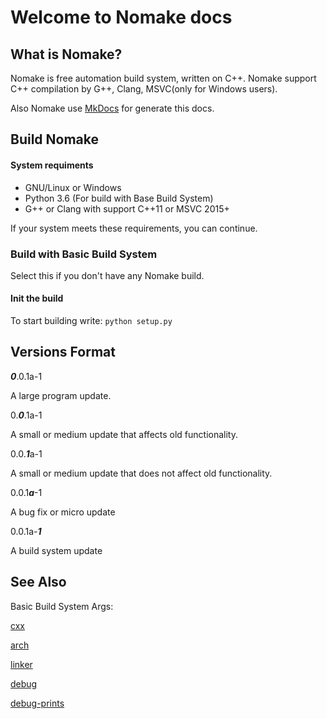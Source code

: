 # Welcome to Nomake docs
## What is Nomake?
Nomake is free automation build system, written on C++.
Nomake support C++ compilation by G++, Clang, MSVC(only for Windows users).

Also Nomake use [MkDocs](https://www.mkdocs.org/) for generate this docs.
## Build Nomake
#### System requiments
- GNU/Linux or Windows
- Python 3.6 (For build with Base Build System)
- G++ or Clang with support C++11 or MSVC 2015+

If your system meets these requirements, you can continue.
### Build with Basic Build System
Select this if you don't have any Nomake build.
#### Init the build 
To start building write:
`python setup.py`
## Versions Format
***0***.0.1a-1

A large program update.

0.***0***.1a-1

A small or medium update that affects old functionality.

0.0.***1***a-1

A small or medium update that does not affect old functionality.

0.0.1***a***-1

A bug fix or micro update

0.0.1a-***1***

A build system update
## See Also 
Basic Build System Args:

[cxx](NomakeBuild/BuildSystem/cxx.md)

[arch](NomakeBuild/BuildSystem/arch.md)

[linker](NomakeBuild/BuildSystem/linker.md)

[debug](NomakeBuild/BuildSystem/debug.md)

[debug-prints](NomakeBuild/BuildSystem/debug-prints.md)